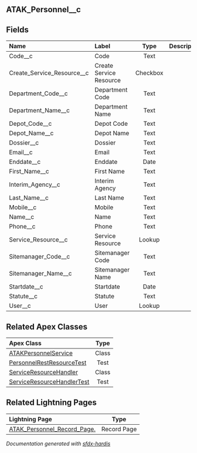 ## ATAK_Personnel__c

<!-- Object description -->

## Fields

| Name      | Label | Type | Description |
| :-------- | :---- | :--: | :---------- | 
| Code__c | Code | Text | <!-- --> |
| Create_Service_Resource__c | Create Service Resource | Checkbox | <!-- --> |
| Department_Code__c | Department Code | Text | <!-- --> |
| Department_Name__c | Department Name | Text | <!-- --> |
| Depot_Code__c | Depot Code | Text | <!-- --> |
| Depot_Name__c | Depot Name | Text | <!-- --> |
| Dossier__c | Dossier | Text | <!-- --> |
| Email__c | Email | Text | <!-- --> |
| Enddate__c | Enddate | Date | <!-- --> |
| First_Name__c | First Name | Text | <!-- --> |
| Interim_Agency__c | Interim Agency | Text | <!-- --> |
| Last_Name__c | Last Name | Text | <!-- --> |
| Mobile__c | Mobile | Text | <!-- --> |
| Name__c | Name | Text | <!-- --> |
| Phone__c | Phone | Text | <!-- --> |
| Service_Resource__c | Service Resource | Lookup | <!-- --> |
| Sitemanager_Code__c | Sitemanager Code | Text | <!-- --> |
| Sitemanager_Name__c | Sitemanager Name | Text | <!-- --> |
| Startdate__c | Startdate | Date | <!-- --> |
| Statute__c | Statute | Text | <!-- --> |
| User__c | User | Lookup | <!-- --> |




## Related Apex Classes

| Apex Class | Type |
| :----      | :--: | 
| [ATAKPersonnelService](../apex/ATAKPersonnelService.md) | Class |
| [PersonnelRestResourceTest](../apex/PersonnelRestResourceTest.md) | Test |
| [ServiceResourceHandler](../apex/ServiceResourceHandler.md) | Class |
| [ServiceResourceHandlerTest](../apex/ServiceResourceHandlerTest.md) | Test |


## Related Lightning Pages

| Lightning Page | Type |
| :----      | :--: | 
| [ATAK_Personnel_Record_Page.](../pages/ATAK_Personnel_Record_Page..md) |  Record Page |


_Documentation generated with [sfdx-hardis](https://sfdx-hardis.cloudity.com)_
